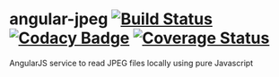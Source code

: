 angular-jpeg [![Build Status](https://travis-ci.org/michalc/angular-jpeg.svg?branch=master)](https://travis-ci.org/michalc/angular-jpeg) [![Codacy Badge](https://www.codacy.com/project/badge/880657ac0a9c4d178de727cfe12a2718)](https://www.codacy.com/public/michalcharemza/angular-jpeg) [![Coverage Status](https://img.shields.io/coveralls/michalc/angular-jpeg.svg?style=flat)](https://coveralls.io/r/michalc/angular-jpeg?branch=master)
============

AngularJS service to read JPEG files locally using pure Javascript